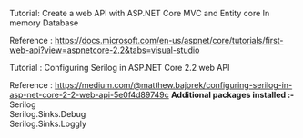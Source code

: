 Tutorial: Create a web API with ASP.NET Core MVC and Entity core In memory Database

Reference : https://docs.microsoft.com/en-us/aspnet/core/tutorials/first-web-api?view=aspnetcore-2.2&tabs=visual-studio


Tutorial : Configuring Serilog in ASP.NET Core 2.2 web API

Reference : https://medium.com/@matthew.bajorek/configuring-serilog-in-asp-net-core-2-2-web-api-5e0f4d89749c
<b>Additional packages installed :-</b>
<br/>Serilog
<br/>Serilog.Sinks.Debug
<br/>Serilog.Sinks.Loggly
